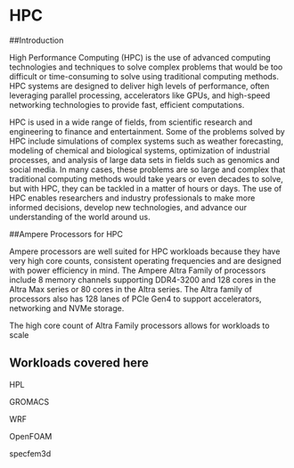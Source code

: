 # HPC


##Introduction

High Performance Computing (HPC) is the use of advanced computing technologies and techniques to solve complex problems that would be too difficult or time-consuming to solve using traditional computing methods. HPC systems are designed to deliver high levels of performance, often leveraging parallel processing, accelerators like GPUs, and high-speed networking technologies to provide fast, efficient computations. 

HPC is used in a wide range of fields, from scientific research and engineering to finance and entertainment. Some of the problems solved by HPC include simulations of complex systems such as weather forecasting, modeling of chemical and biological systems, optimization of industrial processes, and analysis of large data sets in fields such as genomics and social media. In many cases, these problems are so large and complex that traditional computing methods would take years or even decades to solve, but with HPC, they can be tackled in a matter of hours or days. The use of HPC enables researchers and industry professionals to make more informed decisions, develop new technologies, and advance our understanding of the world around us. 

##Ampere Processors for HPC 

Ampere processors are well suited for HPC workloads because they have very high core counts, consistent operating frequencies and are designed with power efficiency in mind.  The Ampere Altra Family of processors include 8 memory channels supporting DDR4-3200 and 128 cores in the Altra Max series or 80 cores in the Altra series. The Altra family of processors also has 128 lanes of PCIe Gen4 to support accelerators, networking and NVMe storage. 

The high core count of Altra Family processors allows for workloads to scale

## Workloads covered here
HPL

GROMACS

WRF

OpenFOAM

specfem3d
